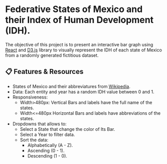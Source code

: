 # Federative States of Mexico and their Index of Human Development (IDH).

The objective of this project is to present an interactive bar graph using [React](https://reactjs.org/) and [D3.js](https://d3js.org/) library to visually represent the IDH of each state of Mexico from a randomly generated fictitious dataset.

## 📋 Features & Resources
- States of Mexico and their abbreviatures from [Wikipedia](https://es.wikipedia.org/wiki/Plantilla:Abreviaciones_de_los_estados_de_M%C3%A9xico).
- Data: Each entity and year has a random IDH value between 0 and 1.
- Responsiveness:
  - Width>480px: Vertical Bars and labels have the full name of the states.
  - Width<=480px Horizontal Bars and labels have abbreviations of the states.
- Dropdowns that allows to:
  - Select a State that change the color of Its Bar.
  - Select a Year to filter data.
  - Sort the data:
    - Alphabetically (A - Z).
    - Ascending (0 - 1).
    - Descending (1 - 0). 